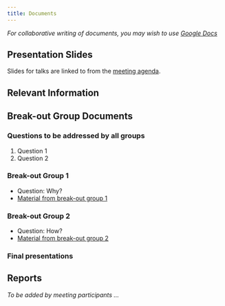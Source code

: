 ```yaml
---
title: Documents
---
```


*For collaborative writing of documents, you may wish to use [Google
Docs](http://docs.google.com)*

Presentation Slides
-------------------

Slides for talks are linked to from the [meeting
agenda](Agenda "wikilink").

Relevant Information
--------------------

Break-out Group Documents
-------------------------

### Questions to be addressed by all groups

1.  Question 1
2.  Question 2

### Break-out Group 1

-   Question: Why?
-   [Material from break-out group 1](Break-out_Group_1 "wikilink")

### Break-out Group 2

-   Question: How?
-   [Material from break-out group 2](Break-out_Group_2 "wikilink")

### Final presentations

Reports
-------

*To be added by meeting participants ...*
